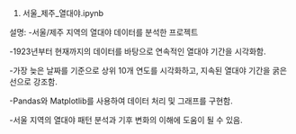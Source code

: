 1. 서울_제주_열대야.ipynb

설명:
-서울/제주 지역의 열대야 데이터를 분석한 프로젝트

-1923년부터 현재까지의 데이터를 바탕으로 연속적인 열대야 기간을 시각화함.

-가장 늦은 날짜를 기준으로 상위 10개 연도를 시각화하고, 지속된 열대야 기간을 굵은 선으로 강조함.

-Pandas와 Matplotlib를 사용하여 데이터 처리 및 그래프를 구현함.

-서울 지역의 열대야 패턴 분석과 기후 변화의 이해에 도움이 될 수 있음.
